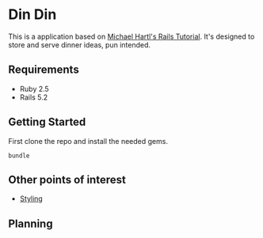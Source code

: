 # Din Din

This is a application based on [Michael Hartl's Rails Tutorial](https://www.railstutorial.org/). It's designed to store
and serve dinner ideas, pun intended.

## Requirements
- Ruby 2.5
- Rails 5.2

## Getting Started

First clone the repo and install the needed gems.

```
bundle
```

## Other points of interest

* [Styling](docs/styles.md)

## Planning


